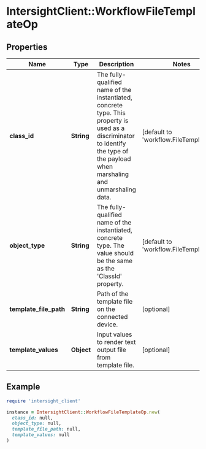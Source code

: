 # IntersightClient::WorkflowFileTemplateOp

## Properties

| Name | Type | Description | Notes |
| ---- | ---- | ----------- | ----- |
| **class_id** | **String** | The fully-qualified name of the instantiated, concrete type. This property is used as a discriminator to identify the type of the payload when marshaling and unmarshaling data. | [default to &#39;workflow.FileTemplateOp&#39;] |
| **object_type** | **String** | The fully-qualified name of the instantiated, concrete type. The value should be the same as the &#39;ClassId&#39; property. | [default to &#39;workflow.FileTemplateOp&#39;] |
| **template_file_path** | **String** | Path of the template file on the connected device. | [optional] |
| **template_values** | **Object** | Input values to render text output file from template file. | [optional] |

## Example

```ruby
require 'intersight_client'

instance = IntersightClient::WorkflowFileTemplateOp.new(
  class_id: null,
  object_type: null,
  template_file_path: null,
  template_values: null
)
```

